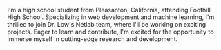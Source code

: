I'm a high school student from Pleasanton, California, attending Foothill High School. Specializing in web development and machine learning, I'm thrilled to join Dr. Low's Netlab team, where I'll be working on exciting projects. Eager to learn and contribute, I'm excited for the opportunity to immerse myself in cutting-edge research and development.
